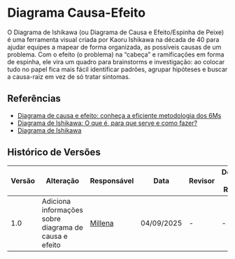 # Diagrama Causa-Efeito

O Diagrama de Ishikawa (ou Diagrama de Causa e Efeito/Espinha de Peixe) é uma ferramenta visual criada por Kaoru Ishikawa na década de 40 para ajudar equipes a mapear de forma organizada, as possíveis causas de um problema. Com o efeito (o problema) na “cabeça” e ramificações em forma de espinha, ele vira um quadro para brainstorms e investigação: ao colocar tudo no papel fica mais fácil identificar padrões, agrupar hipóteses e buscar a causa-raiz em vez de só tratar sintomas.

## Referências

- [Diagrama de causa e efeito: conheça a eficiente metodologia dos 6Ms](https://robsoncamargo.com.br/blog/Diagrama-de-causa-e-efeito-como-usar-a-metodologia-dos-6Ms)
- [Diagrama de Ishikawa: O que é, para que serve e como fazer?](https://www.fm2s.com.br/blog/diagrama-causa-efeito-ishikawa)
- [Diagrama de Ishikawa](https://miro.com/pt/diagrama/o-que-e-diagrama-ishikawa/)

## Histórico de Versões

| Versão | Alteração | Responsável | Data | Revisor |  Detalhes da Revisão | Data da Revisão |
|--------|-----------|-------------|------|---------|----------------------|-----------------|
| 1.0 | Adiciona informações sobre diagrama de causa e efeito| [Millena](https://github.com/MillenaQueiroz) | 04/09/2025 | - |- | 03/09/2025 |